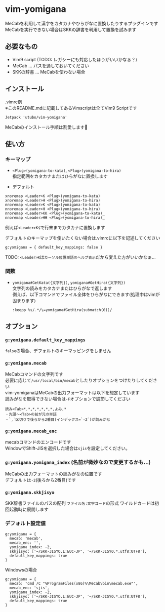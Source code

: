 # vim-yomigana
MeCabを利用して漢字をカタカナやひらがなに置換したりするプラグインです  
MeCabを実行できない場合はSKKの辞書を利用して置換を試みます

## 必要なもの
- Vim9 script (TODO: レガシーにも対応したほうがいいかなぁ？)
- MeCab … パスを通しておいてください
- SKKの辞書 … MeCabを使わない場合

## インストール
.vimrc例  
※このREADME.mdに記載してあるVimscriptは全てVim9 Scriptです
```vimscript
Jetpack 'utubo/vim-yomigana'
```

MeCabのインストール手順は割愛します🙇

## 使い方

### キーマップ
- `<Plug>(yomigana-to-kata)`, `<Plug>(yomigana-to-hira)`  
  指定範囲をカタカナまたはひらがなに置換します  

- デフォルト
```vimscript
xnoremap <Leader>K <Plug>(yomigana-to-kata)
xnoremap <Leader>H <Plug>(yomigana-to-hira)
nnoremap <Leader>K <Plug>(yomigana-to-kata)
nnoremap <Leader>H <Plug>(yomigana-to-hira)
nnoremap <Leader>KK <Plug>(yomigana-to-kata)_
nnoremap <Leader>HH <Plug>(yomigana-to-hira)_
```

例えば`<Leader>K$`で行末までカタカナに置換します

デフォルトのキーマップを使いたくない場合は.vimrcに以下を記述してください
```vimscript
g:yomigana = { default_key_mappings: false }
```

TODO: `<Leader>K`は`カーソル位置単語のヘルプ表示`だから変えた方がいいかなぁ…

### 関数

- `yomigana#GetKata({文字列})`, `yomigana#GetHira({文字列})`  
  文字列の読みをカタカナまたはひらがなで返します  
  例えば、以下コマンドでファイル全体をひらがなにできます(処理中はvimが固まります)  
  ```vimscript
  :keepp %s/.*/\=yomigana#GetHira(submatch(0))/
  ```

## オプション

### `g:yomigana.default_key_mappings`

`false`の場合、デフォルトのキーマッピングをしません

### `g:yomigana.mecab`

MeCabコマンドの文字列です  
必要に応じて`/usr/local/bin/mecab`としたりオプションをつけたりしてください  
vim-yomiganaはMeCabの出力フォーマットは以下を想定しています  
読みがなを取得できない場合は`-F`オプションで調節してください
```
読み<Tab>*,*,*,*,*,*,*,よみ,*
・先頭～<Tab>の前が元の単語
・`,`区切りで後ろから2番目(インデックス=`-2`)が読みがな
```

### `g:yomigana.mecab_enc`

mecabコマンドのエンコードです  
WindowでShift-JISを選択した場合は`sjis`を設定してください。

### `g:yomigana.yomigana_index` (名前が微妙なので変更するかも…)
MeCabの出力フォーマットの読みがなの位置です  
デフォルトは`-2`(後ろから2番目)です

### `g:yomigana.skkjisyo`
SKK辞書ファイルのパスの配列
`ファイル名:文字コード`の形式
ワイルドカードは初回起動時に展開します

### デフォルト設定値
```vimscript
g:yomigana = {
  mecab: 'mecab',
  mecab_enc: '',
  yomigana_index: -2,
  skkjisyo: ['~/SKK-JISYO.L:EUC-JP', '~/SKK-JISYO.*.utf8:UTF8'],
  default_key_mappings: true
}
```

Windowsの場合
```vimscript
g:yomigana = {
  mecab: 'cmd /C "%ProgramFiles(x86)%\MeCab\bin\mecab.exe"',
  mecab_enc: 'sjis',
  yomigana_index: -2,
  skkjisyo: ['~/SKK-JISYO.L:EUC-JP', '~/SKK-JISYO.*.utf8:UTF8'],
  default_key_mappings: true
}
```

